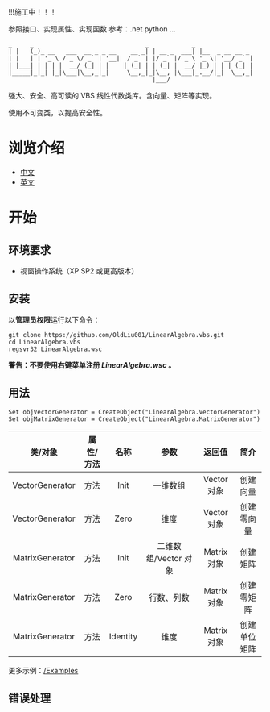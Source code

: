 !!!施工中！！！


参照接口、实现属性、实现函数
参考：.net python ...

 ```
 _     _                               _            _
| |   (_)_ __   ___  __ _ _ __    __ _| | __ _  ___| |__  _ __ __ _
| |   | | '_ \ / _ \/ _` | '__|  / _` | |/ _` |/ _ \ '_ \| '__/ _` |
| |___| | | | |  __/ (_| | |    | (_| | | (_| |  __/ |_) | | | (_| |
|_____|_|_| |_|\___|\__,_|_|     \__,_|_|\__, |\___|_.__/|_|  \__,_|
                                         |___/
```

强大、安全、高可读的 VBS 线性代数类库。含向量、矩阵等实现。

使用不可变类，以提高安全性。

# 浏览介绍

- [中文](Readme_zh.md)
- [英文](Readme.md)

# 开始

## 环境要求

- 视窗操作系统（XP SP2 或更高版本）

## 安装

以**管理员权限**运行以下命令：

```
git clone https://github.com/OldLiu001/LinearAlgebra.vbs.git
cd LinearAlgebra.vbs
regsvr32 LinearAlgebra.wsc
```

**警告：不要使用右键菜单注册 *LinearAlgebra.wsc* 。**

## 用法

```
Set objVectorGenerator = CreateObject("LinearAlgebra.VectorGenerator")
Set objMatrixGenerator = CreateObject("LinearAlgebra.MatrixGenerator")
```

|类/对象|属性/方法|名称|参数|返回值|简介|
|:---:|:---:|:---:|:---:|:---:|:---:|
|VectorGenerator|方法|Init|一维数组|Vector 对象|创建向量|
|VectorGenerator|方法|Zero|维度|Vector 对象|创建零向量|
|MatrixGenerator|方法|Init|二维数组/Vector 对象|Matrix 对象|创建矩阵|
|MatrixGenerator|方法|Zero|行数、列数|Matrix 对象|创建零矩阵|
|MatrixGenerator|方法|Identity|维度|Matrix 对象|创建单位矩阵|


更多示例：[/Examples](Examples/)

## 错误处理